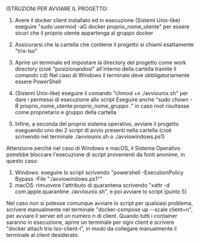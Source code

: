 ISTRUZIONI PER AVVIARE IL PROGETTO:

1) Avere il docker client installato ed in esecuzione
(Sistemi Unix-like) eseguire "sudo usermod -aG docker proprio_nome_utente" per essere sicuri che il proprio utente appartenga al gruppo docker

2) Assicurarsi che la cartella che contiene il progetto si chiami esattamente "tris-lso"

3) Aprire un terminale ed impostare la directory del progetto come work directory (cioè "posizionandosi" all'interno della cartella tramite il comando cd)
Nel caso di Windows il terminale deve obbligatoriamente essere PowerShell

4) (Sistemi Unix-like) eseguire il comando "chmod +x ./avviounix.sh" per dare i permessi di esecuzione allo script
Eseguire anche "sudo chown -R proprio_nome_utente:proprio_nome_gruppo ." in caso root risultasse come proprietario e gruppo della cartella

5) Infine, a seconda del proprio sistema operativo, avviare il progetto eseguendo uno dei 2 script di avvio presenti nella cartella
(cioè scrivendo nel terminale ./avviounix.sh o ./avviowindows.ps1)

Attenzione perchè nel caso di Windows e macOS, il Sistema Operativo potrebbe bloccare l'esecuzione di script provenienti da fonti anonime, in questo caso:
1) Windows: eseguire lo script scrivendo "powershell -ExecutionPolicy Bypass -File "./avviowindows.ps1""
2) macOS: rimuovere l'attributo di quarantena scrivendo "xattr -d com.apple.quarantine ./avviounix.sh", e poi avviare lo script (punto 5)


Nel caso non si potesse comunque avviare lo script per qualsiasi problema, scrivere manualmente nel terminale "docker-compose up --scale client=n", per avviare il server
ed un numero n di client. Quando tutti i container saranno in esecuzione, aprire un terminale per ogni client e scrivere "docker attach tris-lso-client-i", in modo da
collegare manualmente il terminale al client desiderato.